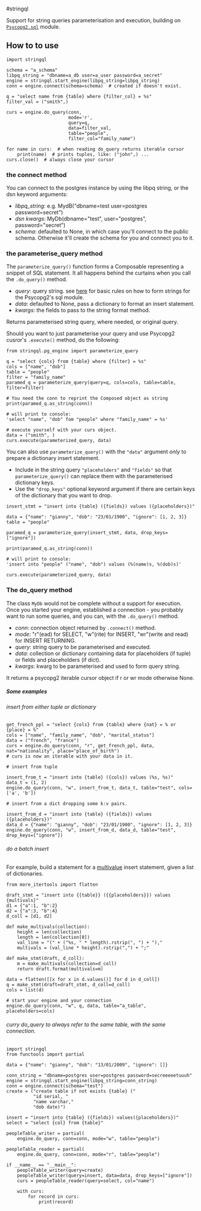 #stringql

Support for string queries parameterisation and execution, building on [`Psycopg2.sql`](https://www.psycopg.org/docs/sql.html) module. 

## How to to use
```
import stringql

schema = "a_schema"
libpq_string = "dbname=a_db user=a_user password=a_secret"
engine = stringql.start_engine(libpq_string=libpq_string)
conn = engine.connect(schema=schema)  # created if doesn't exist.

q = "select name from {table} where {filter_col} = %s"
filter_val = ("smith",)

curs = engine.do_query(conn, 
                       mode='r', 
                       query=q, 
                       data=filter_val, 
                       table="people", 
                       filter_col="family_name")

for name in curs:  # when reading do_query returns iterable cursor
    print(name)  # prints tuples, like: ("john",) ...
curs.close()  # always close your cursor
```

### the connect method
You can connect to the postgres instance by using the libpq string, or the dsn keyword arguments: 
- *libpq_string*: e.g. MydB("dbname=test user=postgres password=secret")
- *dsn kwargs*: MyDb(dbname="test", user="postgres", password="secret")
- *schema*: defaulted to None, in which case you'll connect to the public schema. Otherwise it'll create the schema for 
you and connect you to it. 

### the parameterise_query method
The `parameterize_query()` function forms a Composable representing a snippet of SQL statement.
It all happens behind the curtains when you call the `.do_query()` method. 

- *query*: query string. see [here](https://www.psycopg.org/docs/sql.html#psycopg2.sql.SQL) for basic rules on how to form 
strings for the Psycopg2's sql module. 
- *data*: defaulted to None, pass a dictionary to format an insert statement. 
- *kwargs*: the fields to pass to the string format method.

Returns parameterised string query, where needed, or original query.


Should you want to just parameterise your query and use Psycopg2 cusror's `.execute()` method,
do the following:

```
from stringql.pg_engine import parameterize_query

q = "select {cols} from {table} where {filter} = %s"
cols = ["name", "dob"]
table = "people"
filter = "family_name"
paramed_q = parameterize_query(query=q, cols=cols, table=table, filter=filter)

# You need the conn to reprint the Composed object as string
print(paramed_q.as_string(conn))  

# will print to console:
'select "name", "dob" fom "people" where "family_name" = %s'

# execute yourself with your curs object.
data = ("smith", )
curs.execute(parameterized_query, data)
```

You can also use `parameterize_query()` with the `"data"` argument *only* to prepare a dictionary insert statement.

- Include in the string query `"placeholders"` and `"fields"` so that `parameterize_query()` can replace 
them with the parameterised dictionary keys.
- Use the `"drop_keys"` optional keyword argument if there are certain keys of the dictionary that you want to drop.

```
insert_stmt = "insert into {table} ({fields}) values ({placeholders})"

data = {"name": "gianny", "dob": "23/01/1900", "ignore": [1, 2, 3]}
table = "people"

paramed_q = parameterize_query(insert_stmt, data, drop_keys=["ignore"])

print(paramed_q.as_string(conn))  

# will print to console:
'insert into "people" ("name", "dob") values (%(name)s, %(dob)s)'

curs.execute(parameterized_query, data)
```

### The do_query method 

The class `MyDb` would not be complete without a support for execution. Once you started your engine, established a 
connection - you probably want to run some queries, and you can, with the `.do_query()` method.

- *conn*: connection object returned by `.connect()` method. 
- *mode*: "r"(ead) for SELECT, "w"(rite) for INSERT, "wr"(write and read) for INSERT RETURNING.
- *query*: string query to be parameterised and executed.
- *data*: collection or dictionary containing data for placeholders (if tuple) or fields and placeholders (if dict).
- *kwargs*: kwarg to be parameterised and used to form query string.

It returns a psycopg2 iterable cursor object if r or wr mode otherwise None.

##### Some examples

###### insert from either tuple or dictionary
```
get_french_ppl = "select {cols} from {table} where {nat} = % or {place} = %"
cols = ["name", "family_name", "dob", "marital_status"]
data = ("french", "france")
curs = engine.do_query(conn, "r", get_french_ppl, data, nat="nationality", place="place_of_birth")
# curs is now an iterable with your data in it. 

# insert from tuple

insert_from_t = "insert into {table} ({cols}) values (%s, %s)"
data_t = (1, 2)
engine.do_query(conn, "w", insert_from_t, data_t, table="test", cols=['a', 'b'])

# insert from a dict dropping some k:v pairs. 

insert_from_d = "insert into {table} ({fields}) values ({placeholders})"
data_d = {"name": "gianny", "dob": "23/01/1900", "ignore": [1, 2, 3]}
engine.do_query(conn, "w", insert_from_d, data_d, table="test", drop_keys=["ignore"])
```

###### do a batch insert

For example, build a statement for a [multivalue](https://www.postgresql.org/docs/12/dml-insert.html) insert statement, given a list of dictionaries. 

```
from more_itertools import flatten

draft_stmt = "insert into {{table}} ({{placeholders}}) values {multivals}"
d1 = {"a":1, "b":2}
d2 = {"a":3, "b":4}
d_coll = [d1, d2]

def make_multivals(collection):
    height = len(collection)
    length = len(collection[0])
    val_line = "(" + ("%s, " * length).rstrip(", ") + "),"
    multivals = (val_line * height).rstrip(",") + ";"

def make_stmt(draft, d_coll):
    m = make_multivals(collection=d_coll)
    return draft.format(multivals=m)

data = flatten([[x for x in d.values()] for d in d_coll])
q = make_stmt(draft=draft_stmt, d_coll=d_coll)
cols = list(d)

# start your engine and your connection
engine.do_query(conn, "w", q, data, table="a_table", placeholders=cols)
```

###### curry do_query to always refer to the same table, with the same connection. 

```
import stringql
from functools import partial

data = {"name": "gianny", "dob": "13/01/2009", "ignore": []}

conn_string = "dbname=postgres user=postgres password=secreeeeetuuuh"
engine = stringql.start_engine(libpq_string=conn_string)
conn = engine.connect(schema="test")
create = ("create table if not exists {table} ("
          "id serial, "
          "name varchar,"
          "dob date)")

insert = "insert into {table} ({fields}) values({placeholders})"
select = "select {col} from {table}"

peopleTable_writer = partial(
    engine.do_query, conn=conn, mode="w", table="people")

peopleTable_reader = partial(
    engine.do_query, conn=conn, mode="r", table="people")

if __name__ == "__main__":
    peopleTable_writer(query=create)
    peopleTable_writer(query=insert, data=data, drop_keys=["ignore"])
    curs = peopleTable_reader(query=select, col="name")

    with curs:
        for record in curs:
            print(record)
```








